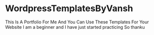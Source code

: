 # WordpressTemplatesByVansh
This Is A Portfolio For Me And You Can Use These Templates For Your Website I am a beginner and I have just started practicing So thanku
